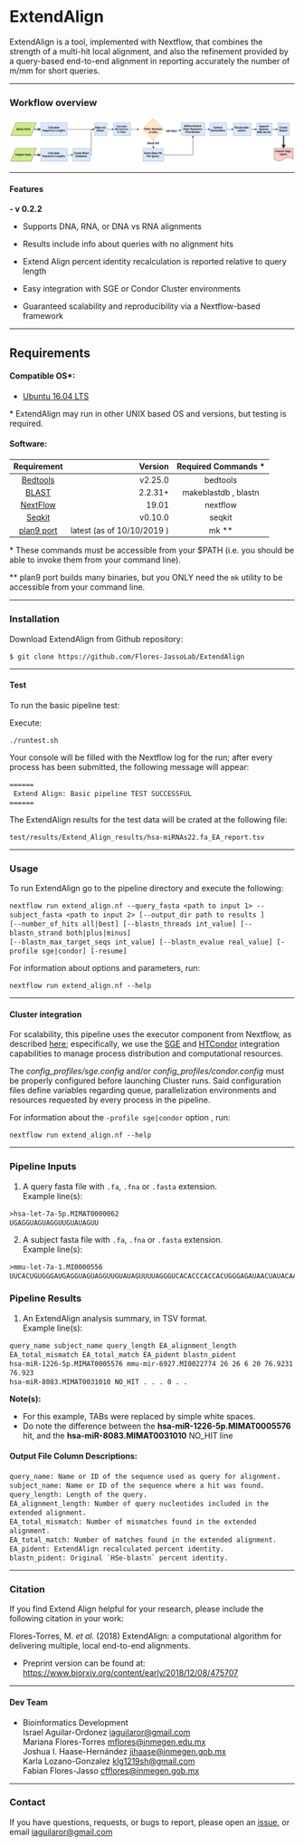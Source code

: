 ExtendAlign
===========
ExtendAlign is a tool, implemented with Nextflow, that combines the strength of a multi-hit local alignment,
and also the refinement provided by a query-based end-to-end alignment in reporting accurately the number of m/mm for short queries.

---

### Workflow overview

![General Workflow](dev_notes/Workflow.png)

---
#### Features

**- v 0.2.2**

* Supports DNA, RNA, or DNA  vs RNA alignments

* Results include info about queries with no alignment hits

* Extend Align percent identity recalculation is reported relative to query length

* Easy integration with SGE or Condor Cluster environments

* Guaranteed scalability and reproducibility via a Nextflow-based framework

---

## Requirements

#### Compatible OS*:

* [Ubuntu 16.04 LTS](http://releases.ubuntu.com/16.04/)

\* ExtendAlign may run in other UNIX based OS and versions, but testing is required.

#### Software:

| Requirement      | Version  | Required Commands * |
|:---------:|--------:|:-------------------:|
| [Bedtools](https://bedtools.readthedocs.io/en/latest/content/installation.html) | v2.25.0 | bedtools |
| [BLAST](https://www.ncbi.nlm.nih.gov/books/NBK52640/) | 2.2.31+ | makeblastdb , blastn |
| [NextFlow](https://www.nextflow.io/docs/latest/getstarted.html) | 19.01 | nextflow |
| [Seqkit](https://github.com/shenwei356/seqkit) | v0.10.0 | seqkit |
| [plan9 port](https://github.com/9fans/plan9port) | latest (as of 10/10/2019 ) | mk ** |

\* These commands must be accessible from your $PATH (i.e. you should be able to invoke them from your command line).  

\** plan9 port builds many binaries, but you ONLY need the `mk` utility to be accessible from your command line.

---

### Installation
Download ExtendAlign from Github repository:  
```
$ git clone https://github.com/Flores-JassoLab/ExtendAlign
```

---

#### Test

To run the basic pipeline test:

Execute:

```
./runtest.sh
```

Your console will be filled with the Nextflow log for the run; after every process has been submitted, the following message will appear:

```
======
 Extend Align: Basic pipeline TEST SUCCESSFUL
======
```

The ExtendAlign results for the test data will be crated at the following file:

```
test/results/Extend_Align_results/hsa-miRNAs22.fa_EA_report.tsv
```

---

### Usage

To run ExtendAlign go to the pipeline directory and execute the following:

```
nextflow run extend_align.nf --query_fasta <path to input 1> --subject_fasta <path to input 2> [--output_dir path to results ]
[--number_of_hits all|best] [--blastn_threads int_value] [--blastn_strand both|plus|minus]
[--blastn_max_target_seqs int_value] [--blastn_evalue real_value] [-profile sge|condor] [-resume]
```

For information about options and parameters, run:
```
nextflow run extend_align.nf --help
```

---

#### Cluster integration

For scalability, this pipeline uses the executor component from Nextflow, as described [here](https://www.nextflow.io/docs/latest/executor.html); especifically, we use the [SGE](https://www.nextflow.io/docs/latest/executor.html#sge) and [HTCondor](https://www.nextflow.io/docs/latest/executor.html#htcondor) integration capabilities to manage process distribution and computational resources.

The _config_profiles/sge.config_ and/or _config_profiles/condor.config_ must be properly configured before launching Cluster runs. Said configuration files define variables regarding queue, parallelization environments and resources requested by every process in the pipeline.

For information about the `-profile sge|condor` option , run:
```
nextflow run extend_align.nf --help
```
---

### Pipeline Inputs

1. A query fasta file with `.fa`, `.fna` or `.fasta` extension.  
Example line(s):
```
>hsa-let-7a-5p.MIMAT0000062
UGAGGUAGUAGGUUGUAUAGUU
```

2. A subject fasta file with `.fa`, `.fna` or `.fasta` extension.  
Example line(s):
```
>mmu-let-7a-1.MI0000556
UUCACUGUGGGAUGAGGUAGUAGGUUGUAUAGUUUUAGGGUCACACCCACCACUGGGAGAUAACUAUACAAUCUACUGUCUUUCCUAAGGUGAU
```

### Pipeline Results

1. An ExtendAlign analysis summary, in TSV format.  
Example line(s):
```
query_name subject_name query_length EA_alignment_length EA_total_mismatch EA_total_match EA_pident blastn_pident
hsa-miR-1226-5p.MIMAT0005576 mmu-mir-6927.MI0022774 26 26 6 20 76.9231 76.923
hsa-miR-8083.MIMAT0031010 NO_HIT . . . 0 . .
```

**Note(s):**
* For this example, TABs were replaced by simple white spaces.
* Do note the difference between the **hsa-miR-1226-5p.MIMAT0005576** hit, and the **hsa-miR-8083.MIMAT0031010** NO_HIT line

#### Output File Column Descriptions:
```
query_name: Name or ID of the sequence used as query for alignment.
subject_name: Name or ID of the sequence where a hit was found.
query_length: Length of the query.
EA_alignment_length: Number of query nucleotides included in the extended alignment.
EA_total_mismatch: Number of mismatches found in the extended alignment.
EA_total_match: Number of matches found in the extended alignment.
EA_pident: ExtendAlign recalculated percent identity.
blastn_pident: Original `HSe-blastn` percent identity.
```

---

### Citation

If you find Extend Align helpful for your research, please include the following citation in your work:

Flores-Torres, M. *et al.* (2018) ExtendAlign: a computational algorithm for delivering multiple, local end-to-end alignments.


* Preprint version can be found at:
<https://www.biorxiv.org/content/early/2018/12/08/475707>

---

#### Dev Team

- Bioinformatics Development   
 Israel Aguilar-Ordonez <iaguilaror@gmail.com>   
 Mariana Flores-Torres <mflores@inmegen.edu.mx>  
 Joshua I. Haase-Hernández <jihaase@inmegen.gob.mx>  
 Karla Lozano-Gonzalez <klg1219sh@gmail.com>   
 Fabian Flores-Jasso <cfflores@inmegen.gob.mx>  

---

### Contact
If you have questions, requests, or bugs to report, please open an [issue](https://github.com/Flores-JassoLab/ExtendAlign/issues), or email
<iaguilaror@gmail.com>
